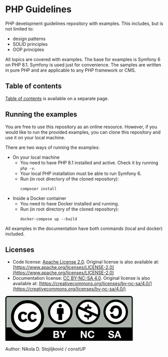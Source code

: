 # PHP Guidelines

PHP development guidelines repository with examples. This includes, but is not limited to:

- design patterns
- SOLID principles
- OOP principles

All topics are covered with examples. The base for examples is Symfony 6 on PHP 8.1. Symfony is used just for 
convenience. The samples are written in pure PHP and are applicable to any PHP framework or CMS.

## Table of contents

[Table of contents](./doc/table_of_contents.md) is available on a separate page.

## Running the examples

You are free to use this repository as an online resource. However, if you would like to run the provided examples, you
can clone this repository and use it on your local machine.

There are two ways of running the examples:

- On your local machine
  - You need to have PHP 8.1 installed and active. Check it by running `php -v`.
  - Your local PHP installation must be able to run Symfony 6.
  - Run (in root directory of the cloned repository): 
    ```shell
    composer install
    ``` 
- Inside a Docker container
  - You need to have Docker installed and running.
  - Run (in root directory of the cloned repository):
    ```shell
    docker-compose up --build
    ``` 

All examples in the documentation have both commands (local and docker) included.

## Licenses

- Code license: [Apache License 2.0](LICENSE). Original license is also available at:
[https://www.apache.org/licenses/LICENSE-2.0](https://www.apache.org/licenses/LICENSE-2.0) 
- Documentation license: [CC BY-NC-SA 4.0](DOC_LICENSE). Original license is also available at: 
  [https://creativecommons.org/licenses/by-nc-sa/4.0/](https://creativecommons.org/licenses/by-nc-sa/4.0/)

<img src="doc/by-nc-sa.png" alt="cc-by-nc-sa-4.0" /> 

Author: Nikola D. Stojiljković / constUP
